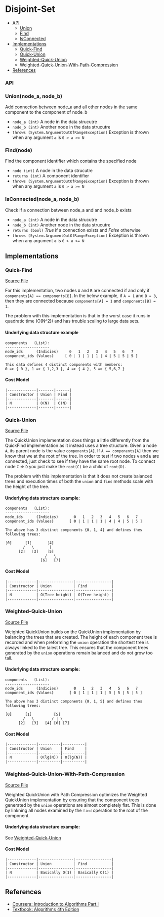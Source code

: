 # Disjoint-Set

+ [API](#api)
  + [Union](#unionnode_a-node_b)
  + [Find](#findnode)
  + [IsConnected](#isconnectednode_a-node_b)
+ [Implementations](#implementations)
  + [Quick-Find](#quick-find)
  + [Quick-Union](#quick-union)
  + [Weighted-Quick-Union](#weighted-quick-union)
  + [Weighted-Quick-Union-With-Path-Compression](#weighted-quick-union-with-path-compression)
+ [References](#references)

### API

### Union(node_a, node_b)
Add connection between node_a and all other nodes in the same component to the component of node_b
  + `node_a (int)` A node in the data strucutre
  + `node_b (int)` Another node in the data strucutre
  + `throws (System.ArgumentOutOfRangeException)` Exception is thrown when any argument `a` is `0 > a >= N`

### Find(node)
Find the component identifier which contains the specified node
  + `node (int)` A node in the data strucutre
  + `returns (int)` A component identifier
  + `throws (System.ArgumentOutOfRangeException)` Exception is thrown when any argument `a` is `0 > a >= N`

### IsConnected(node_a, node_b)
Check if a connection between node_a and and node_b exists
  + `node_a (int)` A node in the data strucutre
  + `node_b (int)` Another node in the data strucutre
  + `returns (bool)` *True* if a connection exists and *False* otherwise
  + `throws (System.ArgumentOutOfRangeException)` Exception is thrown when any argument `a` is `0 > a >= N`

## Implementations

### Quick-Find

[Source File](quick_find.py)

For this implementation, two nodes `A` and `B` are connected if and only if `components[A] == components[B]`. In the below example, if `A = 1` and `B = 3`, then they are connected because `components[A] = 1` and `components[B] = 1`.

The problem with this implementation is that in the worst case it runs in quadratic time (O(N^2)) and has trouble scaling to large data sets.

#### Underlying data structure example
```
components   (List):
--------------------
node_ids      (Indicies)     0   1   2   3   4   5   6   7
component_ids (Values)     [ 0 | 1 | 1 | 1 | 4 | 5 | 5 | 5 ]

This data defines 4 distinct components with members:
0 => { 0 }, 1 => { 1,2,3 }, 4 => { 4 }, 5 => { 5,6,7 }
```

#### Cost Model
```
|-------------|-------|------|
| Constructor | Union | Find |
|-------------|-------|------|
| N           | O(N)  | O(N) |
|-------------|-------|------|
```

### Quick-Union

[Source File](quick_union.py)

The QuickUnion implementation does things a little differently from the QuickFind implementation as it instead uses a tree structure. Given a node `A`, its parent node is the value `components[A]`. If `A == components[A]` then we know that we at the root of the tree. In order to test if two nodes `A` and `B` are connected, just check to see if they have the same root node. To connect node `C` => `D` you just make the `root(C)` be a child of `root(D)`.

The problem with this implementation is that it does not create balanced trees and execution times of both the `union` and `find` methods scale with the height of the tree.

#### Underlying data structure example:
```
components   (List):
--------------------
node_ids      (Indicies)       0   1   2   3   4   5   6   7
component_ids (Values)       [ 0 | 1 | 1 | 1 | 4 | 4 | 5 | 5 ]

The above has 3 distinct components {0, 1, 4} and defines thes following trees:

[0]      [1]       [4]
        /   \       |
      [2]   [3]    [5]
                  /   \
                [6]   [7]
```

#### Cost Model
```
|-------------|----------------|----------------|
| Constructor | Union          | Find           |
|-------------|----------------|----------------|
| N           | O(Tree height) | O(Tree height) |
|-------------|----------------|----------------|
```

### Weighted-Quick-Union

[Source File](quick_union_weighted.py)

Weighted QuickUnion builds on the QuickUnion implementation by balancing the trees that are created. The height of each component tree is recorded and when preforming the `union` operation the shortest tree is always linked to the talest tree. This ensures that the component trees generated by the `union` operations remain balanced and do not grow too tall.

#### Underlying data structure example:
```
components   (List):
--------------------
node_ids      (Indicies)       0   1   2   3   4   5   6   7
component_ids (Values)       [ 0 | 1 | 1 | 1 | 5 | 5 | 5 | 5 ]

The above has 3 distinct components {0, 1, 5} and defines thes following trees:

[0]      [1]          [5]
        /   \        / | \
      [2]   [3]   [4] [6] [7]
```

#### Cost Model
```
|-------------|----------|----------|
| Constructor | Union    | Find     |
|-------------|----------|----------|
| N           | O(lg(N)) | O(lg(N)) |
|-------------|----------|----------|
```

### Weighted-Quick-Union-With-Path-Compression

[Source File](quick_union_weighted_pc.py)

Weighted QuickUnion with Path Compression optimizes the Weighted QuickUnion implementation by ensuring that the component trees generated by the `union` operations are almost completely flat. This is done by linkning all nodes examined by the `find` operation to the root of the component.

#### Underlying data structure example:
See [Weighted-Quick-Union](#weighted-quick-union)

#### Cost Model
```
|-------------|----------------|----------------|
| Constructor | Union          | Find           |
|-------------|----------------|----------------|
| N           | Basically O(1) | Basically O(1) |
|-------------|----------------|----------------|
```

## References
+ [Coursera: Introduction to Algorithms Part I](https://www.coursera.org/learn/introduction-to-algorithms)
+ [Textbook: Algorithms 4th Edition](http://algs4.cs.princeton.edu/15uf/)
